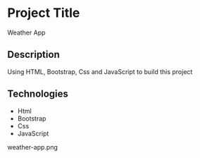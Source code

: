 # Project Title
Weather App


## Description

Using HTML, Bootstrap, Css and JavaScript to build this project

## Technologies 

- Html
- Bootstrap
- Css
- JavaScript



weather-app.png
